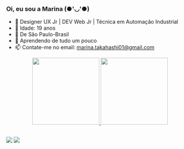 ### Oi, eu sou a Marina (●'◡'●)

- 📝 Designer UX Jr | DEV Web Jr | Técnica em Automação Industrial
- 🎂 Idade: 19 anos
- 📍  De São Paulo-Brasil
- 🌱 Aprendendo de tudo um pouco
- 📫 Contate-me no email: marina.takahashi01@gmail.com

<div align="center">
  <a href="https://github.com/poimaripoi">
  <img height="180em" src="https://github-readme-stats.vercel.app/api?username=poimaripoi&show_icons=true&theme=tokyonight&include_all_commits=true&count_private=true"/>
  <img height="180em" src="https://github-readme-stats.vercel.app/api/top-langs/?username=poimaripoi&layout=compact&langs_count=7&theme=tokyonight"/>
</div> 
  
  ##
  
<div>
<a href="https://www.linkedin.com/in/marina-takahashi/" target="_blank"><img src="https://img.shields.io/badge/-LinkedIn-%230077B5?style=for-the-badge&logo=linkedin&logoColor=white" target="_blank"></a>
  <a href = "mailto:marina.takahashi01@gmail.com"><img src="https://img.shields.io/badge/-Gmail-%23333?style=for-the-badge&logo=gmail&logoColor=white" target="_blank"></a>
  </div>
 
